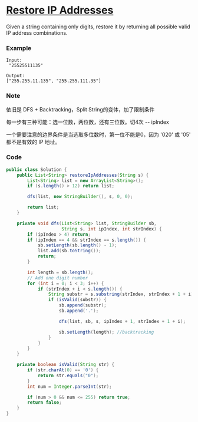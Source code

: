 # [Restore IP Addresses](https://leetcode.com/problems/restore-ip-addresses/)

Given a string containing only digits, restore it by returning all possible valid IP address combinations.

### **Example**

```
Input:
 "25525511135"

Output:
["255.255.11.135", "255.255.111.35"]
```

### Note

依旧是 DFS + Backtracking，Split String的变体，加了限制条件

每一步有三种可能：选一位数，两位数，还有三位数。切4次 -- ipIndex

一个需要注意的边界条件是当选取多位数时，第一位不能是0，因为 '020' 或 '05' 都不是有效的 IP 地址。

### Code

```java
public class Solution {
    public List<String> restoreIpAddresses(String s) {
        List<String> list = new ArrayList<String>();
        if (s.length() > 12) return list;

        dfs(list, new StringBuilder(), s, 0, 0);

        return list;
    }

    private void dfs(List<String> list, StringBuilder sb, 
                     String s, int ipIndex, int strIndex) {
        if (ipIndex > 4) return;
        if (ipIndex == 4 && strIndex == s.length()) {
            sb.setLength(sb.length() - 1);
            list.add(sb.toString());
            return; 
        }

        int length = sb.length();
        // Add one digit number 
        for (int i = 0; i < 3; i++) {
            if (strIndex + i < s.length()) {
                String substr = s.substring(strIndex, strIndex + 1 + i);
                if (isValid(substr)) {
                    sb.append(substr);
                    sb.append('.');

                    dfs(list, sb, s, ipIndex + 1, strIndex + 1 + i);

                    sb.setLength(length); //backtracking
                }
            }
        }
    }

    private boolean isValid(String str) {
        if (str.charAt(0) == '0') {
            return str.equals("0");
        }
        int num = Integer.parseInt(str);

        if (num > 0 && num <= 255) return true;
        return false;
    }
}
```



